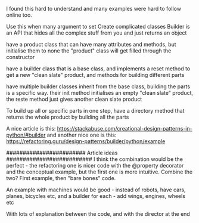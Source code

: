I found this hard to understand and many examples were hard to follow online too.

Use this when many argument to set
Create complicated classes
Builder is an API that hides all the complex stuff from you and just returns an object


have a product class that can have many attributes and methods, but initialise them to none
the "product" class will get filled through the constructor

have a builder class that is a base class, and implements a reset method to get a new "clean slate" product, and methods for building different parts

have multiple builder classes inherit from the base class, building the parts is a specific way.
their init method initialises an empty "clean slate" product, the reste method just gives another clean slate product


To build up all or specific parts in one step, have a directory method that returns the whole product by building all the parts


A nice article is this:
https://stackabuse.com/creational-design-patterns-in-python/#builder
and another nice one is this:
https://refactoring.guru/design-patterns/builder/python/example


######################## Article ideas ##########################
I think the combination would be the perfect - the refactoring one is nicer code
with the @property decorator and the conceptual example,
but the first one is more intuitive.
Combine the two? First example, then "bare bones" code.

An example with machines would be good - instead of robots, have cars, planes, bicycles etc, and a builder for each - add wings, engines, wheels etc

With lots of explanation between the code, and with the director at the end



